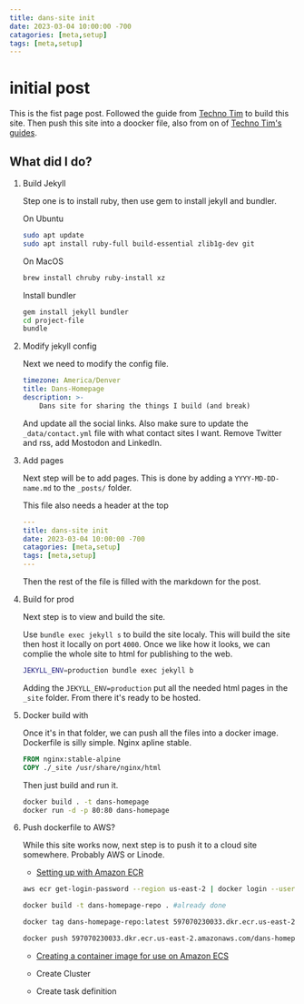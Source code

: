 ```yaml
---
title: dans-site init
date: 2023-03-04 10:00:00 -700
catagories: [meta,setup]
tags: [meta,setup]
---
```


# initial post

This is the fist page post. Followed the guide from [Techno Tim](https://www.youtube.com/watch?v=F8iOU1ci19Q) to build this site. Then push this site into a doocker file, also from on of [Techno Tim's guides](https://www.youtube.com/watch?v=SnSH8Ht3MIc).

## What did I do?

1. Build Jekyll

    Step one is to install ruby, then use gem to install jekyll and bundler.

    On Ubuntu

    ``` bash
    sudo apt update
    sudo apt install ruby-full build-essential zlib1g-dev git
    ```

    On MacOS

    ``` bash
    brew install chruby ruby-install xz
    ```

    Install bundler

    ``` bash
    gem install jekyll bundler
    cd project-file
    bundle
    ```

2. Modify jekyll config

    Next we need to modify the config file.

    ``` yaml
    timezone: America/Denver
    title: Dans-Homepage
    description: >- 
        Dans site for sharing the things I build (and break)
    ```

    And update all the social links.
    Also make sure to update the `_data/contact.yml` file with what contact sites I want. Remove Twitter and rss, add Mostodon and LinkedIn.

3. Add pages

    Next step will be to add pages. This is done by adding a `YYYY-MD-DD-name.md` to the `_posts/` folder.

    This file also needs a header at the top 

    ``` yaml
    ---
    title: dans-site init
    date: 2023-03-04 10:00:00 -700
    catagories: [meta,setup]
    tags: [meta,setup]
    ---
    ```

    Then the rest of the file is filled with the markdown for the post.

4. Build for prod

    Next step is to view and build the site.

    Use `bundle exec jekyll s` to build the site localy. This will build the site then host it locally on port `4000`. Once we like how it looks, we can complie the whole site to html for publishing to the web.

    ``` bash
    JEKYLL_ENV=production bundle exec jekyll b
    ```

    Adding the `JEKYLL_ENV=production` put all the needed html pages in the `_site` folder. From there it's ready to be hosted.

5. Docker build with

    Once it's in that folder, we can push all the files into a docker image. Dockerfile is silly simple. Nginx apline stable.

    ``` Dockerfile
    FROM nginx:stable-alpine
    COPY ./_site /usr/share/nginx/html
    ```

    Then just build and run it.

    ``` bash
    docker build . -t dans-homepage
    docker run -d -p 80:80 dans-homepage
    ```

6. Push dockerfile to AWS?

    While this site works now, next step is to push it to a cloud site somewhere. Probably AWS or Linode.

    - [Setting up with Amazon ECR](https://docs.aws.amazon.com/AmazonECR/latest/userguide/get-set-up-for-amazon-ecr.html)

    ``` bash
    aws ecr get-login-password --region us-east-2 | docker login --username AWS --password-stdin 597070230033.dkr.ecr.us-east-2.amazonaws.com

    docker build -t dans-homepage-repo . #already done

    docker tag dans-homepage-repo:latest 597070230033.dkr.ecr.us-east-2.amazonaws.com/dans-homepage-repo:latest

    docker push 597070230033.dkr.ecr.us-east-2.amazonaws.com/dans-homepage-repo:latest
    ```

    - [Creating a container image for use on Amazon ECS](https://docs.aws.amazon.com/AmazonECS/latest/developerguide/create-container-image.html)

    - Create Cluster
    - Create task definition
